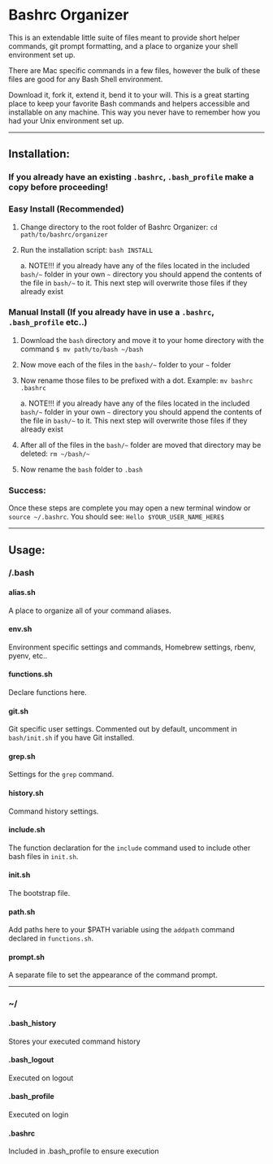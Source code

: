 # Bashrc Organizer

This is an extendable little suite of files meant to provide short helper commands, git prompt formatting, and a place to organize your shell environment set up.

There are Mac specific commands in a few files, however the bulk of these files are good for any Bash Shell environment.

Download it, fork it, extend it, bend it to your will. This is a great starting place to keep your favorite Bash commands and helpers accessible and installable on any machine. This way you never have to remember how you had your Unix environment set up.

***

## Installation:

### If you already have an existing `.bashrc`, `.bash_profile` make a copy before proceeding!

### Easy Install (Recommended)

1. Change directory to the root folder of Bashrc Organizer: `cd path/to/bashrc/organizer`

1. Run the installation script: `bash INSTALL`

	a. NOTE!!! if you already have any of the files located in the included `bash/~` folder in your own `~` directory you should append the contents of the file in `bash/~` to it. This next step will overwrite those files if they already exist

### Manual Install (If you already have in use a `.bashrc`, `.bash_profile` etc..)

1. Download the `bash` directory and move it to your home directory with the command `$ mv path/to/bash ~/bash`

1. Now move each of the files in the `bash/~` folder to your `~` folder

1. Now rename those files to be prefixed with a dot. Example: `mv bashrc .bashrc`

	a. NOTE!!! if you already have any of the files located in the included `bash/~` folder in your own `~` directory you should append the contents of the file in `bash/~` to it. This next step will overwrite those files if they already exist

1. After all of the files in the `bash/~` folder are moved that directory may be deleted: `rm ~/bash/~`

1. Now rename the `bash` folder to `.bash`

### Success:

Once these steps are complete you may open a new terminal window or `source ~/.bashrc`. You should see: `Hello $YOUR_USER_NAME_HERE$`

***

## Usage:

### /.bash

#### alias.sh

A place to organize all of your command aliases.

#### env.sh

Environment specific settings and commands, Homebrew settings, rbenv, pyenv, etc..

#### functions.sh

Declare functions here.

#### git.sh

Git specific user settings. Commented out by default, uncomment in `bash/init.sh` if you have Git installed.

#### grep.sh

Settings for the `grep` command.

#### history.sh

Command history settings.

#### include.sh

The function declaration for the `include` command used to include other bash files in `init.sh`.

#### init.sh

The bootstrap file.

#### path.sh

Add paths here to your $PATH variable using the `addpath` command declared in `functions.sh`.

#### prompt.sh

A separate file to set the appearance of the command prompt.

----

### ~/

#### .bash_history

Stores your executed command history 

#### .bash_logout

Executed on logout

#### .bash_profile

Executed on login

#### .bashrc

Included in .bash_profile to ensure execution


